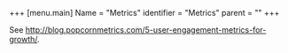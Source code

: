 +++
[menu.main]
Name = "Metrics"
identifier = "Metrics"
parent = ""
+++

See http://blog.popcornmetrics.com/5-user-engagement-metrics-for-growth/.